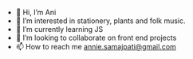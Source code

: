 - 👋 Hi, I’m Ani
- 👀 I’m interested in stationery, plants and folk music.
- 🌱 I’m currently learning JS
- 💞️ I’m looking to collaborate on front end projects
- 📫 How to reach me annie.samajpati@gmail.com

<!---
ani0104/ani0104 is a ✨ special ✨ repository because its `README.md` (this file) appears on your GitHub profile.
You can click the Preview link to take a look at your changes.
--->

